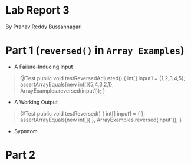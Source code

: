 # **Lab Report 3**
  By Pranav Reddy Bussannagari

# Part 1 (`reversed()` in `Array Examples`)
- A Failure-Inducing Input
> @Test
>  public void testReversedAdjusted() {
>    int[] input1 = {1,2,3,4,5};
>    assertArrayEquals(new int[]{5,4,3,2,1}, ArrayExamples.reversed(input1));
>  }

- A Working Output
> @Test
>  public void testReversed() {
>    int[] input1 = { };
>    assertArrayEquals(new int[]{ }, ArrayExamples.reversed(input1));
>  }

- Sypmtom

# Part 2
